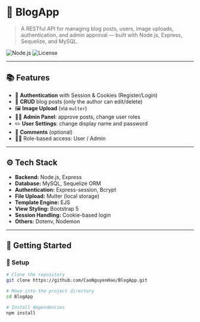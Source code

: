 # 📝 BlogApp

> A RESTful API for managing blog posts, users, image uploads, authentication, and admin approval — built with Node.js, Express, Sequelize, and MySQL.

![Node.js](https://img.shields.io/badge/Node.js-16.x-green?logo=node.js)
![License](https://img.shields.io/badge/license-MIT-blue.svg)

---

## 📚 Features

- 🔐 **Authentication** with Session & Cookies (Register/Login)
- 📝 **CRUD** blog posts (only the author can edit/delete)
- 🖼️ **Image Upload** (via `multer`)
- 👮‍♂️ **Admin Panel**: approve posts, change user roles
- ✏️ **User Settings**: change display name and password
- 💬 **Comments** (optional)
- 🧑‍💻 Role-based access: User / Admin

---

## ⚙️ Tech Stack

- **Backend:** Node.js, Express
- **Database:** MySQL, Sequelize ORM
- **Authentication:** Express-session, Bcrypt
- **File Upload:** Multer (local storage)
- **Template Engine:** EJS
- **View Styling:** Bootstrap 5
- **Session Handling:** Cookie-based login
- **Others:** Dotenv, Nodemon
---

## 🚀 Getting Started

### 🔧 Setup

```bash
# Clone the repository
git clone https://github.com/CaoNguyenHao/BlogApp.git

# Move into the project directory
cd BlogApp

# Install dependencies
npm install
